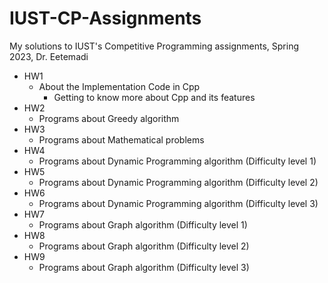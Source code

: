 # IUST-CP-Assignments

My solutions to IUST's Competitive Programming assignments, Spring 2023, Dr. Eetemadi

- HW1
  - About the Implementation Code in Cpp
    - Getting to know more about Cpp and its features
- HW2
  - Programs about Greedy algorithm
- HW3
  - Programs about Mathematical problems
- HW4
  - Programs about Dynamic Programming algorithm (Difficulty level 1)
- HW5
  - Programs about Dynamic Programming algorithm (Difficulty level 2)
- HW6
  - Programs about Dynamic Programming algorithm (Difficulty level 3)
- HW7
  - Programs about Graph algorithm (Difficulty level 1)
- HW8
  - Programs about Graph algorithm (Difficulty level 2)
- HW9
  - Programs about Graph algorithm (Difficulty level 3)